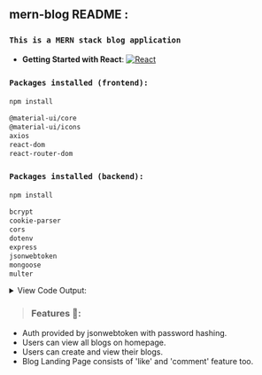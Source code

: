 ## mern-blog README :

### `This is a MERN stack blog application`

- **Getting Started with React**: <a href="https://github.com/AyushDubey-maker/mern-blog/blob/master/frontend/client/README.md"> <img alt="React" src="https://img.shields.io/badge/react-%2320232a.svg?style=for-the-badge&logo=react&logoColor=%2361DAFB"/></a>

### `Packages installed (frontend):`
```
npm install
```
```
@material-ui/core
@material-ui/icons
axios
react-dom
react-router-dom
```
### `Packages installed (backend):`
```
npm install
```
```
bcrypt
cookie-parser 
cors 
dotenv 
express
jsonwebtoken 
mongoose
multer
```
<details>
<summary>
View Code Output:
</summary>
Homepage:
<img src="layout-images/homepage-1.png"/>
Login:
<img src="layout-images/login.png"/>
Register:
<img src="layout-images/register.png"/>
<img src="layout-images/user-blog-page.png"/>
Blog Form:
<img src="layout-images/blog-form.png"/>
<img src="layout-images/homepage-2.png"/>

Blog Landing Page:
<img src="layout-images/blog-landing-page.png"/>
</details>

>### Features 📣:
- Auth provided by jsonwebtoken with password hashing.
- Users can view all blogs on homepage.
- Users can create and view their blogs.
- Blog Landing Page consists of 'like' and 'comment' feature too.



